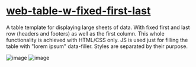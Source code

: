 # [web-table-w-fixed-first-last](https://github.com/UniBreakfast/web-table-w-fixed-first-last)

A table template for displaying large sheets of data. With fixed first and last row (headers and footers) as well as the first column. This whole functionality is achieved with HTML/CSS only. JS is used just for filling the table with "lorem ipsum" data-filler. Styles are separated by their purpose.

![image](https://github.com/user-attachments/assets/4866231e-dd1f-40e5-89b7-c7c278ae9fce)
![image](https://github.com/user-attachments/assets/8430ba33-d325-47e4-8c7f-453fc528e338)
